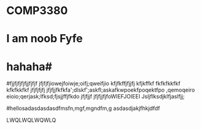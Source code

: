 # COMP3380
# I am noob Fyfe
# hahaha#

#fjjfjfjfjfjjfjfjf
jfjfjfjiowejfoiwje;oifj;qweifjio
kfjfkffjfjjfj
kfjkffkf
fkfkfkkfkf
kfkfkkfkf
jfjfjfjfj
jfjfjjfkfkfa';dlskf';askfl;askafkwpoekfpoqektfpo ,qemoqeiro eioio;qerjask;lfksd;fjsjjffjfkdo
jfjfjjf
jfjfjjfjfoWIEFJOIEEI
Jsljflksdjklfjaslfjj;

#hellosadasdasdasdfmsfn,mgf,mgndfm,g
asdasdjakjfhkjdfdf


LWQLWQLWQWLQ